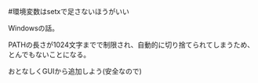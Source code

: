 #環境変数はsetxで足さないほうがいい

Windowsの話。

PATHの長さが1024文字までで制限され、自動的に切り捨てられてしまうため、とんでもないことになる。

おとなしくGUIから追加しよう(安全なので)